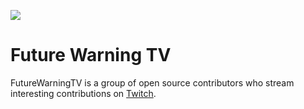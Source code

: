 [![](https://user-images.githubusercontent.com/4236275/69195739-894f5180-0afa-11ea-8c31-fce33ab44187.png)](https://www.twitch.tv/futurewarning)
# Future Warning TV

FutureWarningTV is a group of open source contributors who stream interesting contributions on [Twitch](twitch.tv/futurewarning).
